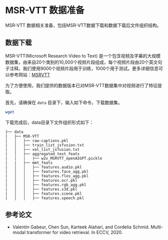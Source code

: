 # MSR-VTT 数据准备

MSR-VTT 数据相关准备，包括MSR-VTT数据下载和数据下载后文件组织结构。

## 数据下载

MSR-VTT(Microsoft Research Video to Text) 是一个包含视频及字幕的大规模数据集，由来自20个类别的10,000个视频片段组成，每个视频片段由20个英文句子注释。我们使用9000个视频片段用于训练，1000个用于测试。更多详细信息可以参考网站：[MSRVTT](https://www.microsoft.com/en-us/research/publication/msr-vtt-a-large-video-description-dataset-for-bridging-video-and-language/)

为了方便使用，我们提供的数据版本已对MSR-VTT数据集中对视频进行了特征提取。

首先，请确保在 `data` 目录下，输入如下命令，下载数据集。

```bash
wget 
```

下载完成后，data目录下文件组织形式如下：

```
├── data
|   ├── MSR-VTT 
|   │   ├── raw-captions.pkl
|   │   ├── train_list_jsfusion.txt
|   │   ├── val_list_jsfusion.txt
|   │   ├── aggregated_text_feats
|   |   |   ├── w2v_MSRVTT_openAIGPT.pickle
|   |   ├── mmt_feats
|   │   │   ├── features.audio.pkl
|   │   │   ├── features.face_agg.pkl
|   │   │   ├── features.flos_agg.pkl
|   │   │   ├── features.ocr.pkl
|   │   │   ├── features.rgb_agg.pkl
|   │   │   ├── features.s3d.pkl
|   │   │   ├── features.scene.pkl
|   │   │   ├── features.speech.pkl

```

## 参考论文
- Valentin Gabeur, Chen Sun, Karteek Alahari, and Cordelia Schmid. Multi-modal transformer for video retrieval. In ECCV, 2020.

